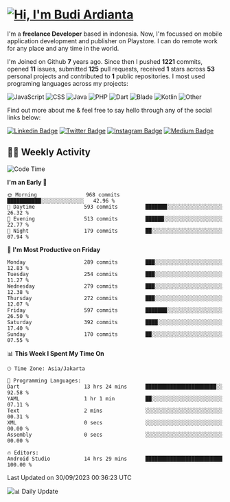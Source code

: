 # [![Hi, I'm Budi Ardianta](https://readme-typing-svg.herokuapp.com?size=24&vCenter=true&lines=%F0%9F%91%8B+Hi%2C+I'm+Budi+Ardianta+;%F0%9F%92%BB+Android+And+Web+Developer+)](https://git.io/typing-svg)

I'm a **freelance Developer** based in indonesia. Now, I'm focussed on mobile application development and publisher on Playstore. I can do remote work for any place and any time in the world.

I'm Joined on Github **7** years ago. Since then I pushed **1221** commits, opened **11** issues, submitted **125** pull requests, received **1** stars across **53** personal projects and contributed to **1** public repositories.
I most used programing languages across my projects:

![JavaScript](https://img.shields.io/badge/-JavaScript-%23f1e05a?style=flat&logo=JavaScript&logoColor=white)
![CSS](https://img.shields.io/badge/-CSS-%23563d7c?style=flat&logo=CSS&logoColor=white)
![Java](https://img.shields.io/badge/-Java-%23b07219?style=flat&logo=Java&logoColor=white)
![PHP](https://img.shields.io/badge/-PHP-%234F5D95?style=flat&logo=PHP&logoColor=white)
![Dart](https://img.shields.io/badge/-Dart-%2300B4AB?style=flat&logo=Dart&logoColor=white)
![Blade](https://img.shields.io/badge/-Blade-%23f7523f?style=flat&logo=Blade&logoColor=white)
![Kotlin](https://img.shields.io/badge/-Kotlin-%23A97BFF?style=flat&logo=Kotlin&logoColor=white)
![Other](https://img.shields.io/badge/-Other-%23ededed?style=flat&logo=Other&logoColor=white)

Find out more about me & feel free to say hello through any of the social links below:

[![Linkedin Badge](https://img.shields.io/badge/-budiardianata-blue?style=flat&logo=Linkedin&logoColor=white&link=https://www.linkedin.com/in/budiardianata/)](https://www.linkedin.com/in/budiardianata/)
[![Twitter Badge](https://img.shields.io/badge/-budiardianata-%231DA1F2.svg?style=flat&logo=twitter&logoColor=white&link=https://www.twitter.com/budiardianata)](https://www.linkedin.com/in/budiardianata/)
[![Instagram Badge](https://img.shields.io/badge/-budiardianata-purple?style=flat&logo=instagram&logoColor=white&link=https://instagram.com/budiardianata/)](https://instagram.com/budiardianata)
[![Medium Badge](https://img.shields.io/badge/-@budiardianata-%2312100E.svg?style=flat&logo=Medium&logoColor=white&link=https://medium.com/@budiardianata/)](https://medium.com/@budiardianata)

## 👨‍💻 Weekly Activity
<!--START_SECTION:waka-->
![Code Time](http://img.shields.io/badge/Code%20Time-2%2C183%20hrs%2012%20mins-blue)

**I'm an Early 🐤** 

```text
🌞 Morning                968 commits         ███████████░░░░░░░░░░░░░░   42.96 % 
🌆 Daytime                593 commits         ███████░░░░░░░░░░░░░░░░░░   26.32 % 
🌃 Evening                513 commits         ██████░░░░░░░░░░░░░░░░░░░   22.77 % 
🌙 Night                  179 commits         ██░░░░░░░░░░░░░░░░░░░░░░░   07.94 % 
```
📅 **I'm Most Productive on Friday** 

```text
Monday                   289 commits         ███░░░░░░░░░░░░░░░░░░░░░░   12.83 % 
Tuesday                  254 commits         ███░░░░░░░░░░░░░░░░░░░░░░   11.27 % 
Wednesday                279 commits         ███░░░░░░░░░░░░░░░░░░░░░░   12.38 % 
Thursday                 272 commits         ███░░░░░░░░░░░░░░░░░░░░░░   12.07 % 
Friday                   597 commits         ███████░░░░░░░░░░░░░░░░░░   26.50 % 
Saturday                 392 commits         ████░░░░░░░░░░░░░░░░░░░░░   17.40 % 
Sunday                   170 commits         ██░░░░░░░░░░░░░░░░░░░░░░░   07.55 % 
```


📊 **This Week I Spent My Time On** 

```text
🕑︎ Time Zone: Asia/Jakarta

💬 Programming Languages: 
Dart                     13 hrs 24 mins      ███████████████████████░░   92.58 % 
YAML                     1 hr 1 min          ██░░░░░░░░░░░░░░░░░░░░░░░   07.11 % 
Text                     2 mins              ░░░░░░░░░░░░░░░░░░░░░░░░░   00.31 % 
XML                      0 secs              ░░░░░░░░░░░░░░░░░░░░░░░░░   00.00 % 
Assembly                 0 secs              ░░░░░░░░░░░░░░░░░░░░░░░░░   00.00 % 

🔥 Editors: 
Android Studio           14 hrs 29 mins      █████████████████████████   100.00 % 
```


 Last Updated on 30/09/2023 00:36:23 UTC
<!--END_SECTION:waka-->

![📊 Daily Update](https://github.com/budiardianata/budiardianata/actions/workflows/update-activity.yml/badge.svg)
